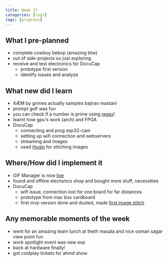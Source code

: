 ```yaml
---
title: Week 17
categories: [logs]
tags: [progress]
---
```


## What I pre-planned

- complete cowboy bebop (amazing btw)
- out of side-projects so just exploring
- receive and test electronics for DocuCap
    - prototype first version
    - identify issues and analyze

## What new did I learn

- 4ÆM by grimes actually samples bajirao mastani
- prompt golf was fun
- you can check if a number is prime using [regex](https://illya.sh/the-codeumentary-blog/regular-expression-check-if-number-is-prime/)!
- learnt how gpu's work (arch) and FPGA
- DocuCap
    - connecting and prog esp32-cam
    - setting up wifi connection and webservers
    - streaming and images
    - used [Hugin](https://hugin.sourceforge.io/) for stitching images

## Where/How did I implement it

- GIF Manager is now [live](https://chromewebstore.google.com/detail/gif-manager/ffcfibkmcfbknggllbckelfekndcmhdp)
- found and offline electonics shop and bought more stuff, necessities
- DocuCap
    - wifi issue, connection lost for one board for far distances
    - prototype from mac box cardboard
    - first mvp version done and dusted, made [first image stitch](https://x.com/_diginova/status/1858114110480912685)

## Any memorable moments of the week

- went for an amazing team lunch at theth masala and nice osman sagar view point fun
- work spotlight event was new exp
- back at hardware finally!
- got coldplay tickets for ahmd show